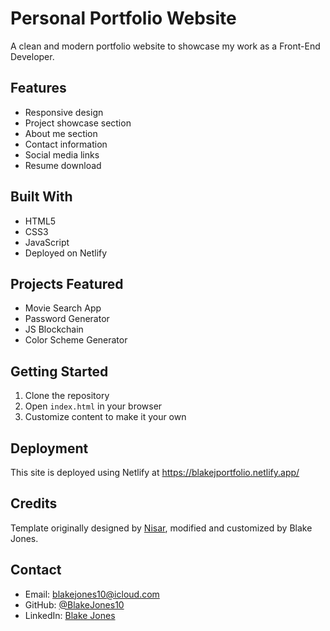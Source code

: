 # Personal Portfolio Website

A clean and modern portfolio website to showcase my work as a Front-End Developer.

## Features

- Responsive design
- Project showcase section
- About me section
- Contact information
- Social media links
- Resume download

## Built With

- HTML5
- CSS3
- JavaScript
- Deployed on Netlify

## Projects Featured

- Movie Search App
- Password Generator
- JS Blockchain
- Color Scheme Generator

## Getting Started

1. Clone the repository
2. Open `index.html` in your browser
3. Customize content to make it your own

## Deployment

This site is deployed using Netlify at https://blakejportfolio.netlify.app/

## Credits

Template originally designed by [Nisar](https://github.com/nisarhassan12/portfolio-template), modified and customized by Blake Jones.

## Contact

- Email: blakejones10@icloud.com
- GitHub: [@BlakeJones10](https://github.com/BlakeJones10)
- LinkedIn: [Blake Jones](https://www.linkedin.com/in/blake-jones-b3bba829a/)
